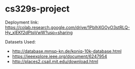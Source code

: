 # cs329s-project

Deployment link: https://colab.research.google.com/drive/1PblhXGOyO3stRLQ-Hy_xlEKf2dPtqVwW?usp=sharing

Datasets Used: 
- http://database.mmsp-kn.de/koniq-10k-database.html
- https://ieeexplore.ieee.org/document/6247954
- http://places2.csail.mit.edu/download.html
